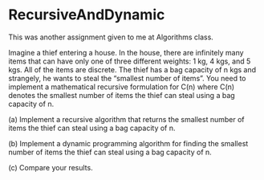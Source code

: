 # RecursiveAndDynamic
This was another assignment given to me at Algorithms class.

Imagine a thief entering a house. In the house, there are infinitely many items that can have only one of 
three different weights: 1 kg, 4 kgs, and 5 kgs. All of the items are discrete. The thief has a bag capacity 
of n kgs and strangely, he wants to steal the “smallest number of items”. You need to implement a 
mathematical recursive formulation for C(n) where C(n) denotes the smallest number of items the thief
can steal using a bag capacity of n.

(a) Implement a recursive algorithm that returns the smallest number of items the thief can steal using a 
bag capacity of n.

(b) Implement a dynamic programming algorithm for finding the smallest number of items the thief can 
steal using a bag capacity of n.

(c) Compare your results.

